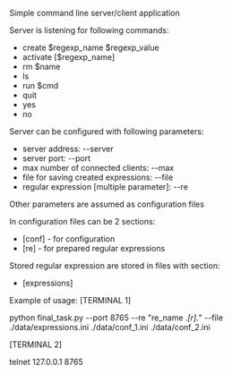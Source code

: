 Simple command line server/client application

Server is listening for following commands:
* create $regexp_name $regexp_value
* activate [$regexp_name]
* rm $name
* ls
* run $cmd
* quit
* yes
* no

Server can be configured with following parameters:
* server address:  --server
* server port: --port
* max number of connected clients: --max
* file for saving created expressions: --file
* regular expression [multiple parameter]: --re

Other parameters are assumed as configuration files

In configuration files can be 2 sections:
* [conf] - for configuration
* [re] - for prepared regular expressions

Stored regular expression are stored in files with section:
* [expressions]

Example of usage:
[TERMINAL 1]

python final_task.py --port 8765 --re "re_name .*[r].*" --file ./data/expressions.ini ./data/conf_1.ini ./data/conf_2.ini


[TERMINAL 2]

telnet 127.0.0.1 8765
